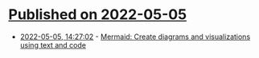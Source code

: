 # [Published on 2022-05-05](index.md)

* [2022-05-05, 14:27:02](https://news.ycombinator.com/item?id=31273777) - [Mermaid: Create diagrams and visualizations using text and code](https://mermaid-js.github.io/mermaid/)
